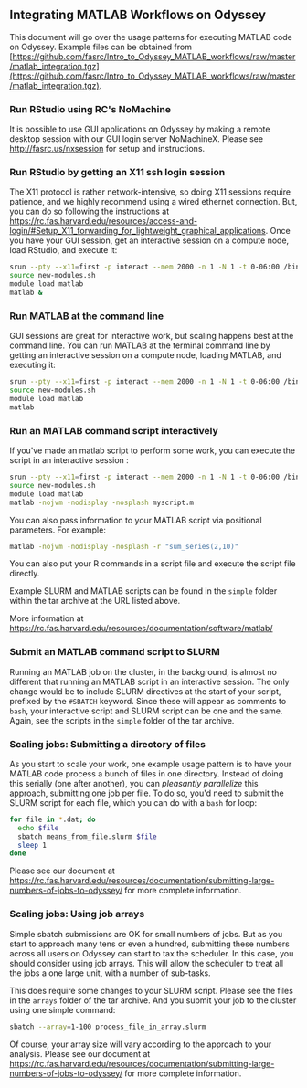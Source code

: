 ## Integrating MATLAB Workflows on Odyssey

This document will go over the usage patterns for executing MATLAB code on Odyssey. Example files can be obtained from [https://github.com/fasrc/Intro_to_Odyssey_MATLAB_workflows/raw/master/matlab_integration.tgz](https://github.com/fasrc/Intro_to_Odyssey_MATLAB_workflows/raw/master/matlab_integration.tgz).

### Run RStudio using RC's NoMachine
It is possible to use GUI applications on Odyssey by making a remote desktop session with our GUI login server NoMachineX. Please see http://fasrc.us/nxsession for setup and instructions.

### Run RStudio by getting an X11 ssh login session
The X11 protocol is rather network-intensive, so doing X11 sessions require patience, and we highly recommend using a wired ethernet connection. But, you can do so following the instructions at https://rc.fas.harvard.edu/resources/access-and-login/#Setup_X11_forwarding_for_lightweight_graphical_applications. Once you have your GUI session, get an interactive session on a compute node, load RStudio, and execute it:

```bash
srun --pty --x11=first -p interact --mem 2000 -n 1 -N 1 -t 0-06:00 /bin/bash
source new-modules.sh
module load matlab
matlab &
```


### Run MATLAB at the command line
GUI sessions are great for interactive work, but scaling happens best at the command line. You can run MATLAB at the terminal command line by getting an interactive session on a compute node, loading MATLAB, and executing it:

```bash
srun --pty --x11=first -p interact --mem 2000 -n 1 -N 1 -t 0-06:00 /bin/bash
source new-modules.sh
module load matlab
matlab
```



### Run an MATLAB command script interactively
If you've made an matlab script to perform some work, you can execute the script in an interactive session :

```bash
srun --pty --x11=first -p interact --mem 2000 -n 1 -N 1 -t 0-06:00 /bin/bash
source new-modules.sh
module load matlab
matlab -nojvm -nodisplay -nosplash myscript.m
```

You can also pass information to your MATLAB script via positional parameters. For example:

```bash
matlab -nojvm -nodisplay -nosplash -r "sum_series(2,10)" 
```
You can also put your R commands in a script file and execute the script file directly.

Example SLURM and MATLAB scripts can be found in the `simple` folder within the tar archive at the URL listed above.

More information at https://rc.fas.harvard.edu/resources/documentation/software/matlab/


### Submit an MATLAB command script to SLURM
Running an MATLAB job on the cluster, in the background, is almost no different that running an MATLAB script in an interactive session. The only change would be to include SLURM directives at the start of your script, prefixed by the `#SBATCH` keyword. Since these will appear as comments to `bash`, your interactive script and SLURM script can be one and the same. Again, see the scripts in the `simple` folder of the tar archive.

### Scaling jobs: Submitting a directory of files
As you start to scale your work, one example usage pattern is to have your MATLAB code process a bunch of files in one directory. Instead of doing this serially (one after another), you can *pleasantly parallelize* this approach, submitting one job per file. To do so, you'd need to submit the SLURM script for each file, which you can do with a `bash` for loop:

```bash
for file in *.dat; do
  echo $file
  sbatch means_from_file.slurm $file
  sleep 1
done
```

Please see our document at https://rc.fas.harvard.edu/resources/documentation/submitting-large-numbers-of-jobs-to-odyssey/ for more complete information.

### Scaling jobs: Using job arrays

Simple sbatch submissions are OK for small numbers of jobs. But as you start to approach many tens or even a hundred, submitting these numbers across all users on Odyssey can start to tax the scheduler. In this case, you should consider using job arrays. This will allow the scheduler to treat all the jobs a one large unit, with a number of sub-tasks.

This does require some changes to your SLURM script. Please see the files in the `arrays` folder of the tar archive. And you submit your job to the cluster using one simple command:

```bash
sbatch --array=1-100 process_file_in_array.slurm
```

Of course, your array size will vary according to the approach to your analysis. Please see our document at https://rc.fas.harvard.edu/resources/documentation/submitting-large-numbers-of-jobs-to-odyssey/ for more complete information.

